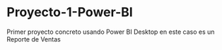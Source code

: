 # Proyecto-1-Power-BI
Primer proyecto concreto usando Power BI Desktop en este caso es un Reporte de Ventas
